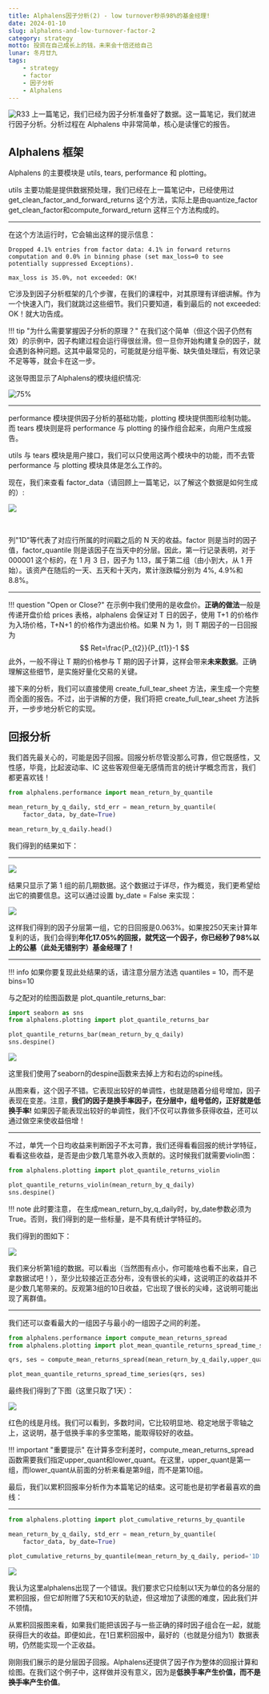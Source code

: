 ```yaml
---
title: Alphalens因子分析(2) - low turnover秒杀98%的基金经理!
date: 2024-01-10
slug: alphalens-and-low-turnover-factor-2
category: strategy
motto: 投资在自己成长上的钱，未来会十倍还给自己
lunar: 冬月廿九
tags: 
    - strategy
    - factor
    - 因子分析
    - Alphalens
---
```


![R33](https://images.jieyu.ai/images/2024/01/kaiyun.jpg)
上一篇笔记，我们已经为因子分析准备好了数据。这一篇笔记，我们就进行因子分析。分析过程在 Alphalens 中非常简单，核心是读懂它的报告。

<!--more-->

## Alphalens 框架

Alphalens 的主要模块是 utils, tears, performance 和 plotting。

utils 主要功能是提供数据预处理，我们已经在上一篇笔记中，已经使用过 get_clean_factor_and_forward_returns 这个方法，实际上是由quantize_factor get_clean_factor和compute_forward_return 这样三个方法构成的。

---

在这个方法运行时，它会输出这样的提示信息：

```
Dropped 4.1% entries from factor data: 4.1% in forward returns computation and 0.0% in binning phase (set max_loss=0 to see potentially suppressed Exceptions).

max_loss is 35.0%, not exceeded: OK!
```

它涉及到因子分析框架的几个步骤，在我们的课程中，对其原理有详细讲解。作为一个快速入门，我们就跳过这些细节。我们只要知道，看到最后的 not exceeded: OK！就大功告成。

!!! tip "为什么需要掌握因子分析的原理？"
    在我们这个简单（但这个因子仍然有效）的示例中，因子构建过程会运行得很丝滑。但一旦你开始构建复杂的因子，就会遇到各种问题。这其中最常见的，可能就是分组平衡、缺失值处理后，有效记录不足等等，就会卡在这一步。

这张导图显示了Alphalens的模块组织情况:

![75%](https://images.jieyu.ai/images/2023/07/alphalens-framework.png)

---

performance 模块提供因子分析的基础功能，plotting 模块提供图形绘制功能。而 tears 模块则是将 performance 与 plotting 的操作组合起来，向用户生成报告。

utils 与 tears 模块是用户接口，我们可以只使用这两个模块中的功能，而不去管 performance 与 plotting 模块具体是怎么工作的。

现在，我们来查看 factor_data（请回顾上一篇笔记，以了解这个数据是如何生成的）:

![](https://images.jieyu.ai/images/2024/01/alphalens-factor-data.jpg)

<br>

列"1D"等代表了对应行所属的时间戳之后的 N 天的收益。factor 则是当时的因子值，factor_quantile 则是该因子在当天中的分层。因此，第一行记录表明，对于 000001 这个标的，在 1 月 3 日，因子为 1.13，属于第二组（由小到大，从 1 开始）。该资产在随后的一天、五天和十天内，累计涨跌幅分别为 4%, 4.9%和 8.8%。

---

!!! question "Open or Close?"
    在示例中我们使用的是收盘价。**正确的做法**一般是传递开盘价给 prices 表格，alphalens 会保证对 T 日的因子，使用 T+1 的价格作为入场价格，T+N+1 的价格作为退出价格。如果 N 为 1，则 T 期因子的一日回报为
    $$ Ret=\frac{P_{t2}}{P_{t1}}-1
    $$
    此外，一般不得让 T 期的价格参与 T 期的因子计算，这样会带来**未来数据**。正确理解这些细节，是实施好量化交易的关键。

接下来的分析，我们可以直接使用 create_full_tear_sheet 方法，来生成一个完整而全面的报告。不过，出于讲解的方便，我们将把 create_full_tear_sheet 方法拆开，一步步地分析它的实现。

## 回报分析

我们首先最关心的，可能是因子回报。回报分析尽管没那么可靠，<red>但它既感性，又性感，毕竟，比起波动率、IC 这些客观但毫无感情而言的统计学概念而言，我们都更喜欢钱！</red>

```python
from alphalens.performance import mean_return_by_quantile

mean_return_by_q_daily, std_err = mean_return_by_quantile(
    factor_data, by_date=True)

mean_return_by_q_daily.head()
```

我们得到的结果如下：

---

![](https://images.jieyu.ai/images/2024/01/alphalens-mean-return-by-quantile.jpg)

结果只显示了第 1 组的前几期数据。这个数据过于详尽，作为概览，我们更希望给出它的摘要信息。这可以通过设置 by_date = False 来实现：

![](https://images.jieyu.ai/images/2024/01/alphalens-mean-retury-by-quantile-false.jpg)

这样我们得到的因子分层第一组，它的日回报是0.063%。如果按250天来计算年复利的话，我们会得到**年化17.05%的回报，就凭这一个因子，你已经秒了98%以上的公墓（此处无错别字）基金经理了！**

---

!!! info
    如果你要复现此处结果的话，请注意分层方法选 quantiles = 10，而不是bins=10

与之配对的绘图函数是 plot_quantile_returns_bar:

```python
import seaborn as sns
from alphalens.plotting import plot_quantile_returns_bar

plot_quantile_returns_bar(mean_return_by_q_daily)
sns.despine()
```

![](https://images.jieyu.ai/images/2024/01/alphalens-mean-return-plotting.jpg)

这里我们使用了seaborn的despine函数来去掉上方和右边的spine线。

从图来看，这个因子不错。它表现出较好的单调性，也就是随着分组号增加，因子表现在变差。注意，**我们的因子是换手率因子，在分层中，组号低的，正好就是低换手率!** 如果因子能表现出较好的单调性，我们不仅可以靠做多获得收益，还可以通过做空来使收益倍增！

---

不过，单凭一个日均收益来判断因子不太可靠，我们还得看看回报的统计学特征，看看这些收益，是否是由少数几笔意外收入贡献的。这时候我们就需要violin图：

```python
from alphalens.plotting import plot_quantile_returns_violin

plot_quantile_returns_violin(mean_return_by_q_daily)
sns.despine()
```

!!! note
    此时要注意， 在生成mean_return_by_q_daily时，by_date参数必须为True。否则，我们得到的是一些标量，是不具有统计学特征的。

我们得到的图如下：

![](https://images.jieyu.ai/images/2024/01/alphalens-mean-return-violin.jpg)

我们来分析第1组的数据。可以看出（当然图有点小，你可能啥也看不出来，自己拿数据试吧！），至少比较接近正态分布，没有很长的尖峰，这说明正的收益并不是少数几笔带来的。反观第3组的10日收益，它出现了很长的尖峰，这说明可能出现了离群值。

---

我们还可以查看最大的一组因子与最小的一组因子之间的利差。

```python
from alphalens.performance import compute_mean_returns_spread
from alphalens.plotting import plot_mean_quantile_returns_spread_time_series

```

```python
qrs, ses = compute_mean_returns_spread(mean_return_by_q_daily,upper_quant=1, lower_quant=9,std_err=std_err)

plot_mean_quantile_returns_spread_time_series(qrs, ses)
```

最终我们得到了下图（这里只取了1天）：

![](https://images.jieyu.ai/images/2024/01/alphalens-top-bottom-minus.jpg)

红色的线是月线。我们可以看到，多数时间，它比较明显地、稳定地居于零轴之上，这说明，基于低换手率的多空策略，能取得较好的收益。

!!! important "重要提示"
    在计算多空利差时，compute_mean_returns_spread函数需要我们指定upper_quant和lower_quant。在这里，upper_quant是第一组，而lower_quant从前面的分析来看是第9组，而不是第10组。

最后，我们以累积回报率分析作为本篇笔记的结束。这可能也是初学者最喜欢的曲线：

---

```python
from alphalens.plotting import plot_cumulative_returns_by_quantile

mean_return_by_q_daily, std_err = mean_return_by_quantile(
    factor_data, by_date=True)
```

```python
plot_cumulative_returns_by_quantile(mean_return_by_q_daily, period='1D')
```

![](https://images.jieyu.ai/images/2024/01/alphalens-cumulative-return.jpg)

我认为这里alphalens出现了一个错误。我们要求它只绘制以1天为单位的各分层的累积回报，但它却附赠了5天和10天的轨迹，但这增加了读图的难度，因此我们并不领情。

从累积回报图来看，如果我们能把该因子与一些正确的择时因子组合在一起，就能获得巨大的收益。即便如此，在1日累积回报中，最好的（也就是分组为1）数据表明，仍然能实现一个正收益。

刚刚我们展示的是分层因子回报。Alphalens还提供了因子作为整体的回报计算和绘图。在我们这个例子中，这样做并没有意义，因为是**低换手率产生价值，而不是~~换手率~~产生价值**。

